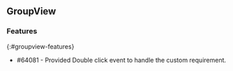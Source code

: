 ## GroupView

### Features 
{:#groupview-features}

* \#64081 - Provided Double click event to handle the custom requirement.  

